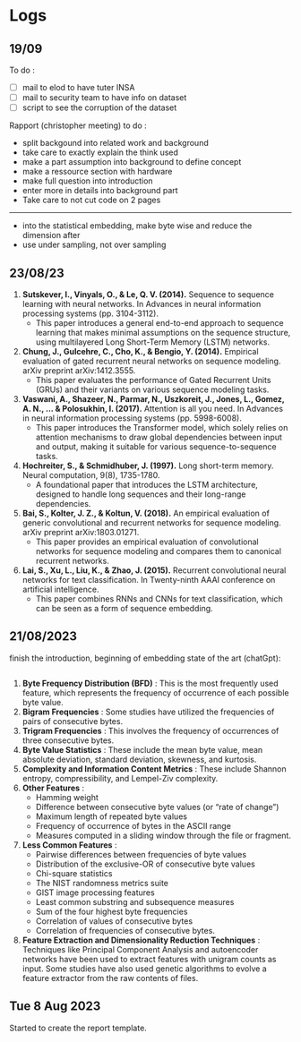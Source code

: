# Logs

## 19/09

To do :

* [ ] mail to elod to have tuter INSA
* [ ] mail to security team to have info on dataset
* [ ] script to see the corruption of the dataset

Rapport (christopher meeting) to do :

* split backgound into related work and background
* take care to exactly explain the think used
* make a part assumption into background to define concept
* make a ressource section with hardware
* make full question into introduction
* enter more in details into background part
* Take care to not cut code on 2 pages

---

* into the statistical embedding, make byte wise and reduce the dimension after
* use under sampling, not over sampling

## 23/08/23

1. **Sutskever, I., Vinyals, O., & Le, Q. V. (2014).** Sequence to sequence learning with neural networks. In Advances in neural information processing systems (pp. 3104-3112).
   * This paper introduces a general end-to-end approach to sequence learning that makes minimal assumptions on the sequence structure, using multilayered Long Short-Term Memory (LSTM) networks.
2. **Chung, J., Gulcehre, C., Cho, K., & Bengio, Y. (2014).** Empirical evaluation of gated recurrent neural networks on sequence modeling. arXiv preprint arXiv:1412.3555.
   * This paper evaluates the performance of Gated Recurrent Units (GRUs) and their variants on various sequence modeling tasks.
3. **Vaswani, A., Shazeer, N., Parmar, N., Uszkoreit, J., Jones, L., Gomez, A. N., ... & Polosukhin, I. (2017).** Attention is all you need. In Advances in neural information processing systems (pp. 5998-6008).
   * This paper introduces the Transformer model, which solely relies on attention mechanisms to draw global dependencies between input and output, making it suitable for various sequence-to-sequence tasks.
4. **Hochreiter, S., & Schmidhuber, J. (1997).** Long short-term memory. Neural computation, 9(8), 1735-1780.
   * A foundational paper that introduces the LSTM architecture, designed to handle long sequences and their long-range dependencies.
5. **Bai, S., Kolter, J. Z., & Koltun, V. (2018).** An empirical evaluation of generic convolutional and recurrent networks for sequence modeling. arXiv preprint arXiv:1803.01271.
   * This paper provides an empirical evaluation of convolutional networks for sequence modeling and compares them to canonical recurrent networks.
6. **Lai, S., Xu, L., Liu, K., & Zhao, J. (2015).** Recurrent convolutional neural networks for text classification. In Twenty-ninth AAAI conference on artificial intelligence.
   * This paper combines RNNs and CNNs for text classification, which can be seen as a form of sequence embedding.

## 21/08/2023

finish the introduction, beginning of embedding state of the art (chatGpt):

```shell

```

1. **Byte Frequency Distribution (BFD)** : This is the most frequently used feature, which represents the frequency of occurrence of each possible byte value.
2. **Bigram Frequencies** : Some studies have utilized the frequencies of pairs of consecutive bytes.
3. **Trigram Frequencies** : This involves the frequency of occurrences of three consecutive bytes.
4. **Byte Value Statistics** : These include the mean byte value, mean absolute deviation, standard deviation, skewness, and kurtosis.
5. **Complexity and Information Content Metrics** : These include Shannon entropy, compressibility, and Lempel-Ziv complexity.
6. **Other Features** :
   * Hamming weight
   * Difference between consecutive byte values (or “rate of change”)
   * Maximum length of repeated byte values
   * Frequency of occurrence of bytes in the ASCII range
   * Measures computed in a sliding window through the file or fragment.
7. **Less Common Features** :
   * Pairwise differences between frequencies of byte values
   * Distribution of the exclusive-OR of consecutive byte values
   * Chi-square statistics
   * The NIST randomness metrics suite
   * GIST image processing features
   * Least common substring and subsequence measures
   * Sum of the four highest byte frequencies
   * Correlation of values of consecutive bytes
   * Correlation of frequencies of consecutive bytes.
8. **Feature Extraction and Dimensionality Reduction Techniques** : Techniques like Principal Component Analysis and autoencoder networks have been used to extract features with unigram counts as input. Some studies have also used genetic algorithms to evolve a feature extractor from the raw contents of files.

## Tue 8 Aug 2023

Started to create the report template.
